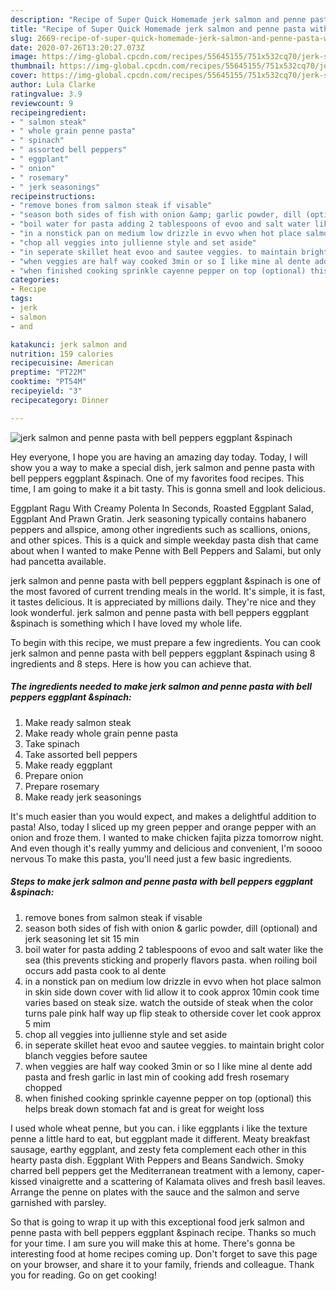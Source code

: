 ```yaml
---
description: "Recipe of Super Quick Homemade jerk salmon and penne pasta with bell peppers eggplant &amp;amp;spinach"
title: "Recipe of Super Quick Homemade jerk salmon and penne pasta with bell peppers eggplant &amp;amp;spinach"
slug: 2669-recipe-of-super-quick-homemade-jerk-salmon-and-penne-pasta-with-bell-peppers-eggplant-and-amp-spinach
date: 2020-07-26T13:20:27.073Z
image: https://img-global.cpcdn.com/recipes/55645155/751x532cq70/jerk-salmon-and-penne-pasta-with-bell-peppers-eggplant-spinach-recipe-main-photo.jpg
thumbnail: https://img-global.cpcdn.com/recipes/55645155/751x532cq70/jerk-salmon-and-penne-pasta-with-bell-peppers-eggplant-spinach-recipe-main-photo.jpg
cover: https://img-global.cpcdn.com/recipes/55645155/751x532cq70/jerk-salmon-and-penne-pasta-with-bell-peppers-eggplant-spinach-recipe-main-photo.jpg
author: Lula Clarke
ratingvalue: 3.9
reviewcount: 9
recipeingredient:
- " salmon steak"
- " whole grain penne pasta"
- " spinach"
- " assorted bell peppers"
- " eggplant"
- " onion"
- " rosemary"
- " jerk seasonings"
recipeinstructions:
- "remove bones from salmon steak if visable"
- "season both sides of fish with onion &amp; garlic powder, dill (optional) and jerk seasoning let sit 15 min"
- "boil water for pasta adding 2 tablespoons of evoo and salt water like the sea (this prevents sticking and properly flavors pasta. when roiling boil occurs add pasta cook to al dente"
- "in a nonstick pan on medium low drizzle in evvo when hot place salmon in skin side down cover with lid allow it to cook approx 10min cook time varies based on steak size. watch the outside of steak when the color turns pale pink half way up flip steak to otherside cover let cook approx 5 mim"
- "chop all veggies into jullienne style and set aside"
- "in seperate skillet heat evoo and sautee veggies. to maintain bright color blanch veggies before sautee"
- "when veggies are half way cooked 3min or so I like mine al dente add pasta and fresh garlic in last min of cooking add fresh rosemary chopped"
- "when finished cooking sprinkle cayenne pepper on top (optional) this helps break down stomach fat and is great for weight loss"
categories:
- Recipe
tags:
- jerk
- salmon
- and

katakunci: jerk salmon and 
nutrition: 159 calories
recipecuisine: American
preptime: "PT22M"
cooktime: "PT54M"
recipeyield: "3"
recipecategory: Dinner

---
```



![jerk salmon and penne pasta with bell peppers eggplant &amp;spinach](https://img-global.cpcdn.com/recipes/55645155/751x532cq70/jerk-salmon-and-penne-pasta-with-bell-peppers-eggplant-spinach-recipe-main-photo.jpg)

Hey everyone, I hope you are having an amazing day today. Today, I will show you a way to make a special dish, jerk salmon and penne pasta with bell peppers eggplant &amp;spinach. One of my favorites food recipes. This time, I am going to make it a bit tasty. This is gonna smell and look delicious.

Eggplant Ragu With Creamy Polenta In Seconds, Roasted Eggplant Salad, Eggplant And Prawn Gratin. Jerk seasoning typically contains habanero peppers and allspice, among other ingredients such as scallions, onions, and other spices. This is a quick and simple weekday pasta dish that came about when I wanted to make Penne with Bell Peppers and Salami, but only had pancetta available.

jerk salmon and penne pasta with bell peppers eggplant &amp;spinach is one of the most favored of current trending meals in the world. It's simple, it is fast, it tastes delicious. It is appreciated by millions daily. They're nice and they look wonderful. jerk salmon and penne pasta with bell peppers eggplant &amp;spinach is something which I have loved my whole life.


To begin with this recipe, we must prepare a few ingredients. You can cook jerk salmon and penne pasta with bell peppers eggplant &amp;spinach using 8 ingredients and 8 steps. Here is how you can achieve that.

<!--inarticleads1-->

##### The ingredients needed to make jerk salmon and penne pasta with bell peppers eggplant &amp;spinach:

1. Make ready  salmon steak
1. Make ready  whole grain penne pasta
1. Take  spinach
1. Take  assorted bell peppers
1. Make ready  eggplant
1. Prepare  onion
1. Prepare  rosemary
1. Make ready  jerk seasonings


It&#39;s much easier than you would expect, and makes a delightful addition to pasta! Also, today I sliced up my green pepper and orange pepper with an onion and froze them. I wanted to make chicken fajita pizza tomorrow night. And even though it&#39;s really yummy and delicious and convenient, I&#39;m soooo nervous To make this pasta, you&#39;ll need just a few basic ingredients. 

<!--inarticleads2-->

##### Steps to make jerk salmon and penne pasta with bell peppers eggplant &amp;spinach:

1. remove bones from salmon steak if visable
1. season both sides of fish with onion &amp; garlic powder, dill (optional) and jerk seasoning let sit 15 min
1. boil water for pasta adding 2 tablespoons of evoo and salt water like the sea (this prevents sticking and properly flavors pasta. when roiling boil occurs add pasta cook to al dente
1. in a nonstick pan on medium low drizzle in evvo when hot place salmon in skin side down cover with lid allow it to cook approx 10min cook time varies based on steak size. watch the outside of steak when the color turns pale pink half way up flip steak to otherside cover let cook approx 5 mim
1. chop all veggies into jullienne style and set aside
1. in seperate skillet heat evoo and sautee veggies. to maintain bright color blanch veggies before sautee
1. when veggies are half way cooked 3min or so I like mine al dente add pasta and fresh garlic in last min of cooking add fresh rosemary chopped
1. when finished cooking sprinkle cayenne pepper on top (optional) this helps break down stomach fat and is great for weight loss


I used whole wheat penne, but you can. i like eggplants i like the texture penne a little hard to eat, but eggplant made it different. Meaty breakfast sausage, earthy eggplant, and zesty feta complement each other in this hearty pasta dish. Eggplant With Peppers and Beans Sandwich. Smoky charred bell peppers get the Mediterranean treatment with a lemony, caper-kissed vinaigrette and a scattering of Kalamata olives and fresh basil leaves. Arrange the penne on plates with the sauce and the salmon and serve garnished with parsley. 

So that is going to wrap it up with this exceptional food jerk salmon and penne pasta with bell peppers eggplant &amp;spinach recipe. Thanks so much for your time. I am sure you will make this at home. There's gonna be interesting food at home recipes coming up. Don't forget to save this page on your browser, and share it to your family, friends and colleague. Thank you for reading. Go on get cooking!
